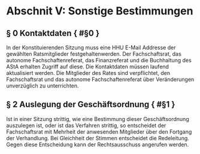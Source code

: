 # Abschnit V: Sonstige Bestimmungen
## § 0 Kontaktdaten { #§0 }
In der Konstituierenden Sitzung muss eine HHU E-Mail Addresse der gewählten Ratsmitglieder festgehaltenwerden. Der Fachschaftsrat, das autonome Fachschaftenreferat, das Finanzreferat und die Buchhaltung des AStA erhalten Zugriff auf diese. Die Kontaktdaten müssen laufend aktualisiert werden. Die Mitglieder des Rates sind verpflichtet, den Fachschaftsrat und das autonome Fachschaftenreferat über Veränderungen unverzüglich zu unterrichten.

## § 2 Auslegung der Geschäftsordnung { #§1 }
Ist in einer Sitzung strittig, wie eine Bestimmung dieser Geschäftsordnung auszulegen ist, oder ist das Verfahren strittig, so entscheidet der Fachschaftsrat mit Mehrheit der anwesenden Mitglieder über den Fortgang der Verhandlung. Bei Gleichheit der Stimmen entscheidet die Redeleitung. Gegen diese Entscheidung kann der Rechtsausschuss angerufen werden.
